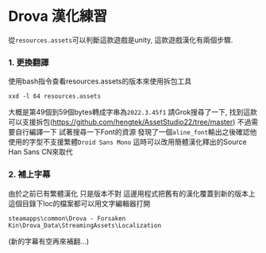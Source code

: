 # Drova 漢化練習
從`resources.assets`可以判斷這款遊戲是unity, 這款遊戲漢化有兩個步驟.
### 1. 更換翻譯
使用bash指令查看resources.assets的版本來使用拆包工具
```
xxd -l 64 resources.assets
```
大概是第49個到59個bytes轉成字串為`2022.3.45f1`
請Grok搜尋了一下, 找到這款可以支援拆包(https://github.com/hengtek/AssetStudio22/tree/master)
不過需要自行編譯一下
試著搜尋一下Font的資源
發現了一個`aline_font`輸出之後確認他使用的字型不支援繁體`Droid Sans Mono`
這時可以改用簡體漢化釋出的Source Han Sans CN來取代

### 2. 補上字幕
由於之前已有繁體漢化 只是版本不對
這邊用程式把舊有的漢化覆蓋到新的版本上
這個目錄下loc的檔案都可以用文字編輯器打開
```
steamapps\common\Drova - Forsaken Kin\Drova_Data\StreamingAssets\Localization
```
(新的字幕有空再來補翻...)
